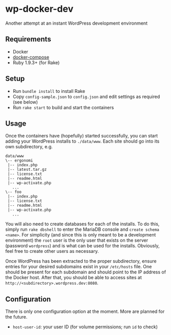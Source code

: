 # wp-docker-dev

Another attempt at an instant WordPress development environment

## Requirements

- Docker
- [docker-compose](https://docs.docker.com/compose/)
- Ruby 1.9.3+ (for Rake)

## Setup

- Run `bundle install` to install Rake
- Copy `config-sample.json` to `config.json` and edit settings
as required (see below)
- Run `rake start` to build and start the containers

## Usage

Once the containers have (hopefully) started successfully, you can start
adding your WordPress installs to `./data/www`. Each site should go into
its own subdirectory, e.g.

    data/www
    \-- ergonomi
     |-- index.php
     |-- latest.tar.gz
     |-- license.txt
     |-- readme.html
     |-- wp-activate.php
       ...
    \-- foo
     |-- index.php
     |-- license.txt
     |-- readme.html
     |-- wp-activate.php
       ...
    
You will also need to create databases for each of the installs. To do this,
simply run `rake dbshell` to enter the MariaDB console and `create schema <name>`.
For simplicity (and since this is only meant to be a development environment) the
`root` user is the only user that exists on the server (password `wordpress`) and
is what can be used for the installs. Obviously, feel free to create other users
as necessary.

Once WordPress has been extracted to the proper subdirectory, ensure entries for
your desired subdomains exist in your `/etc/hosts` file. One should be present for
each subdomain and should point to the IP address of the Docker host. After that, 
you should be able to access sites at `http://<subdirectory>.wordpress.dev:8080`.

## Configuration

There is only one configuration option at the moment. More are planned for
the future.

- `host-user-id`: your user ID (for volume permissions; run `id` to check)
